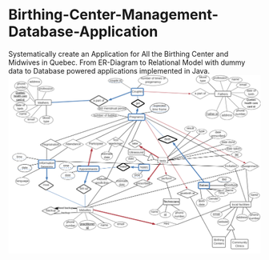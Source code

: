 # Birthing-Center-Management-Database-Application
Systematically create an Application for All the Birthing Center and Midwives in Quebec. From ER-Diagram to Relational Model with dummy data to Database powered applications implemented in Java.
![alt text](https://github.com/WeienLi/Birthing-Center-Management-Database-Application/blob/main/ER_Diagram.png?raw=true)
